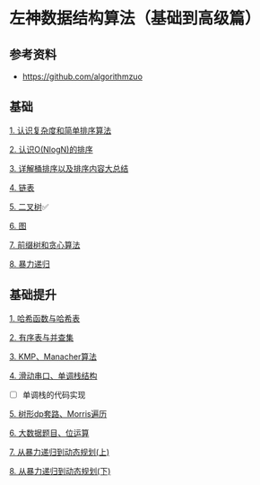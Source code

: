 # 左神数据结构算法（基础到高级篇）

## 参考资料

- https://github.com/algorithmzuo

## 基础
[1. 认识复杂度和简单排序算法](./notes/基础01.md)

[2. 认识O(NlogN)的排序](./notes/基础02.md)

[3. 详解桶排序以及排序内容大总结](./notes/基础03.md)

[4. 链表](./notes/基础04.md)

[5. 二叉树](./notes/基础05.md)✅

[6. 图](./notes/基础06.md)

[7. 前缀树和贪心算法](./notes/基础07.md)

[8. 暴力递归](./notes/基础08.md)

## 基础提升

[1. 哈希函数与哈希表](./notes/基础提升01.md)

[2. 有序表与并查集](./notes/基础提升02.md)

[3. KMP、Manacher算法](./notes/基础提升03.md)

[4. 滑动串口、单调栈结构](./notes/基础提升04.md)

- [ ] 单调栈的代码实现

[5. 树形dp套路、Morris遍历](./notes/基础提升05.md)

[6. 大数据题目、位运算](./notes/基础提升06.md)

[7. 从暴力递归到动态规划(上)](./notes/基础提升07.md)

[8. 从暴力递归到动态规划(下)](./notes/基础提升08.md)